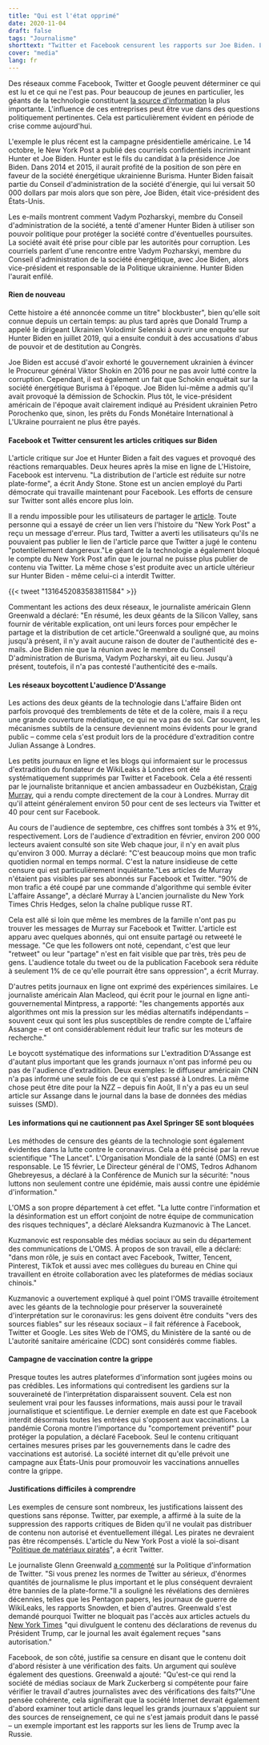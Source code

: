 ```yaml
---
title: "Qui est l'état opprimé"
date: 2020-11-04
draft: false
tags: "Journalisme"
shorttext: "Twitter et Facebook censurent les rapports sur Joe Biden. L'exemple ne marque que la pointe de l'iceberg."
cover: "media"
lang: fr
---
```


Des réseaux comme Facebook, Twitter et Google peuvent déterminer ce qui est lu et ce qui ne l'est pas. Pour beaucoup de jeunes en particulier, les géants de la technologie constituent [la source d'information](https://www.digitalnewsreport.org/survey/2020/overview-key-findings-2020/ "Skip to explore the report Executive Summary and Key Findings of the 2020 Report") la plus importante. L'influence de ces entreprises peut être vue dans des questions politiquement pertinentes. Cela est particulièrement évident en période de crise comme aujourd'hui.

L'exemple le plus récent est la campagne présidentielle américaine. Le 14 octobre, le New York Post a publié des courriels confidentiels incriminant Hunter et Joe Biden. Hunter est le fils du candidat à la présidence Joe Biden. Dans 2014 et 2015, il aurait profité de la position de son père en faveur de la société énergétique ukrainienne Burisma. Hunter Biden faisait partie du Conseil d'administration de la société d'énergie, qui lui versait 50 000 dollars par mois alors que son père, Joe Biden, était vice-président des États-Unis.

Les e-mails montrent comment Vadym Pozharskyi, membre du Conseil d'administration de la société, a tenté d'amener Hunter Biden à utiliser son pouvoir politique pour protéger la société contre d'éventuelles poursuites. La société avait été prise pour cible par les autorités pour corruption. Les courriels parlent d'une rencontre entre Vadym Pozharskyi, membre du Conseil d'administration de la société énergétique, avec Joe Biden, alors vice-président et responsable de la Politique ukrainienne. Hunter Biden l'aurait enfilé.

#### Rien de nouveau

Cette histoire a été annoncée comme un titre" blockbuster", bien qu'elle soit connue depuis un certain temps: au plus tard après que Donald Trump a appelé le dirigeant Ukrainien Volodimir Selenski à ouvrir une enquête sur Hunter Biden en juillet 2019, qui a ensuite conduit à des accusations d'abus de pouvoir et de destitution au Congrès.

Joe Biden est accusé d'avoir exhorté le gouvernement ukrainien à évincer le Procureur général Viktor Shokin en 2016 pour ne pas avoir lutté contre la corruption. Cependant, il est également un fait que Schokin enquêtait sur la société énergétique Burisma à l'époque. Joe Biden lui-même a admis qu'il avait provoqué la démission de Schockin. Plus tôt, le vice-président américain de l'époque avait clairement indiqué au Président ukrainien Petro Porochenko que, sinon, les prêts du Fonds Monétaire International à L'Ukraine pourraient ne plus être payés.

#### Facebook et Twitter censurent les articles critiques sur Biden

L'article critique sur Joe et Hunter Biden a fait des vagues et provoqué des réactions remarquables. Deux heures après la mise en ligne de L'Histoire, Facebook est intervenu. "La distribution de l'article est réduite sur notre plate-forme", a écrit Andy Stone. Stone est un ancien employé du Parti démocrate qui travaille maintenant pour Facebook. Les efforts de censure sur Twitter sont allés encore plus loin.

Il a rendu impossible pour les utilisateurs de partager le [article](https://theintercept.com/2020/10/15/facebook-and-twitter-cross-a-line-far-more-dangerous-than-what-they-censor/ "Facebook and Twitter Cross a Line Far More Dangerous Than What They Censor"). Toute personne qui a essayé de créer un lien vers l'histoire du "New York Post" a reçu un message d'erreur. Plus tard, Twitter a averti les utilisateurs qu'ils ne pouvaient pas publier le lien de l'article parce que Twitter a jugé le contenu "potentiellement dangereux."Le géant de la technologie a également bloqué le compte du New York Post afin que le journal ne puisse plus publier de contenu via Twitter. La même chose s'est produite avec un article ultérieur sur Hunter Biden - même celui-ci a interdit Twitter.

{{< tweet "1316452083583811584" >}}

Commentant les actions des deux réseaux, le journaliste américain Glenn Greenwald a déclaré: "En résumé, les deux géants de la Silicon Valley, sans fournir de véritable explication, ont uni leurs forces pour empêcher le partage et la distribution de cet article."Greenwald a souligné que, au moins jusqu'à présent, il n'y avait aucune raison de douter de l'authenticité des e-mails. Joe Biden nie que la réunion avec le membre du Conseil D'administration de Burisma, Vadym Pozharskyi, ait eu lieu. Jusqu'à présent, toutefois, il n'a pas contesté l'authenticité des e-mails.

#### Les réseaux boycottent L'audience D'Assange

Les actions des deux géants de la technologie dans L'affaire Biden ont parfois provoqué des tremblements de tête et de la colère, mais il a reçu une grande couverture médiatique, ce qui ne va pas de soi. Car souvent, les mécanismes subtils de la censure deviennent moins évidents pour le grand public – comme cela s'est produit lors de la procédure d'extradition contre Julian Assange à Londres.

Les petits journaux en ligne et les blogs qui informaient sur le processus d'extradition du fondateur de WikiLeaks à Londres ont été systématiquement supprimés par Twitter et Facebook. Cela a été ressenti par le journaliste britannique et ancien ambassadeur en Ouzbékistan, [Craig Murray](https://www.craigmurray.org.uk/archives/2020/10/people-need-to-reclaim-the-internet/ "People Need to Reclaim the Internet"), qui a rendu compte directement de la cour à Londres. Murray dit qu'il atteint généralement environ 50 pour cent de ses lecteurs via Twitter et 40 pour cent sur Facebook.

Au cours de l'audience de septembre, ces chiffres sont tombés à 3% et 9%, respectivement. Lors de l'audience d'extradition en février, environ 200 000 lecteurs avaient consulté son site Web chaque jour, il n'y en avait plus qu'environ 3 000. Murray a déclaré: "C'est beaucoup moins que mon trafic quotidien normal en temps normal. C'est la nature insidieuse de cette censure qui est particulièrement inquiétante."Les articles de Murray n'étaient pas visibles par ses abonnés sur Facebook et Twitter. "90% de mon trafic a été coupé par une commande d'algorithme qui semble éviter L'affaire Assange", a déclaré Murray à L'ancien journaliste du New York Times Chris Hedges, selon la chaîne publique russe RT.

Cela est allé si loin que même les membres de la famille n'ont pas pu trouver les messages de Murray sur Facebook et Twitter. L'article est apparu avec quelques abonnés, qui ont ensuite partagé ou retweeté le message. "Ce que les followers ont noté, cependant, c'est que leur "retweet" ou leur "partage" n'est en fait visible que par très, très peu de gens. L'audience totale du tweet ou de la publication Facebook sera réduite à seulement 1% de ce qu'elle pourrait être sans oppression", a écrit Murray.

D'autres petits journaux en ligne ont exprimé des expériences similaires. Le journaliste américain Alan Macleod, qui écrit pour le journal en ligne anti-gouvernemental Mintpress, a rapporté: "les changements apportés aux algorithmes ont mis la pression sur les médias alternatifs indépendants – souvent ceux qui sont les plus susceptibles de rendre compte de L'affaire Assange – et ont considérablement réduit leur trafic sur les moteurs de recherche."

Le boycott systématique des informations sur L'extradition D'Assange est d'autant plus important que les grands journaux n'ont pas informé peu ou pas de l'audience d'extradition. Deux exemples: le diffuseur américain CNN n'a pas informé une seule fois de ce qui s'est passé à Londres. La même chose peut être dite pour la NZZ – depuis fin Août, Il n'y a pas eu un seul article sur Assange dans le journal dans la base de données des médias suisses (SMD).

#### Les informations qui ne cautionnent pas Axel Springer SE sont bloquées

Les méthodes de censure des géants de la technologie sont également évidentes dans la lutte contre le coronavirus. Cela a été précisé par la revue scientifique "The Lancet". L'Organisation Mondiale de la santé (OMS) en est responsable. Le 15 février, Le Directeur général de l'OMS, Tedros Adhanom Ghebreyesus, a déclaré à la Conférence de Munich sur la sécurité: "nous luttons non seulement contre une épidémie, mais aussi contre une épidémie d'information."

L'OMS a son propre département à cet effet. "La lutte contre l'information et la désinformation est un effort conjoint de notre équipe de communication des risques techniques", a déclaré Aleksandra Kuzmanovic à The Lancet.

Kuzmanovic est responsable des médias sociaux au sein du département des communications de L'OMS. À propos de son travail, elle a déclaré: "dans mon rôle, je suis en contact avec Facebook, Twitter, Tencent, Pinterest, TikTok et aussi avec mes collègues du bureau en Chine qui travaillent en étroite collaboration avec les plateformes de médias sociaux chinois."

Kuzmanovic a ouvertement expliqué à quel point l'OMS travaille étroitement avec les géants de la technologie pour préserver la souveraineté d'interprétation sur le coronavirus: les gens doivent être conduits "vers des sources fiables" sur les réseaux sociaux – il fait référence à Facebook, Twitter et Google. Les sites Web de l'OMS, du Ministère de la santé ou de L'autorité sanitaire américaine (CDC) sont considérés comme fiables.

#### Campagne de vaccination contre la grippe

Presque toutes les autres plateformes d'information sont jugées moins ou pas crédibles. Les informations qui contredisent les gardiens sur la souveraineté de l'interprétation disparaissent souvent. Cela est non seulement vrai pour les fausses informations, mais aussi pour le travail journalistique et scientifique. Le dernier exemple en date est que Facebook interdit désormais toutes les entrées qui s'opposent aux vaccinations. La pandémie Corona montre l'importance du "comportement préventif" pour protéger la population, a déclaré Facebook. Seul le contenu critiquant certaines mesures prises par les gouvernements dans le cadre des vaccinations est autorisé. La société internet dit qu'elle prévoit une campagne aux États-Unis pour promouvoir les vaccinations annuelles contre la grippe.

#### Justifications difficiles à comprendre

Les exemples de censure sont nombreux, les justifications laissent des questions sans réponse. Twitter, par exemple, a affirmé à la suite de la suppression des rapports critiques de Biden qu'il ne voulait pas distribuer de contenu non autorisé et éventuellement illégal. Les pirates ne devraient pas être récompensés. L'article du New York Post a violé la soi-disant "[Politique de matériaux piratés](https://theintercept.com/2020/10/15/facebook-and-twitter-cross-a-line-far-more-dangerous-than-what-they-censor/ "Facebook and Twitter Cross a Line Far More Dangerous Than What They Censor")", a écrit Twitter.

Le journaliste Glenn Greenwald [a commenté](https://theintercept.com/2020/10/15/facebook-and-twitter-cross-a-line-far-more-dangerous-than-what-they-censor/ "Facebook and Twitter Cross a Line Far More Dangerous Than What They Censor") sur la Politique d'information de Twitter. "Si vous prenez les normes de Twitter au sérieux, d'énormes quantités de journalisme le plus important et le plus conséquent devraient être bannies de la plate-forme."Il a souligné les révélations des dernières décennies, telles que les Pentagon papers, les journaux de guerre de WikiLeaks, les rapports Snowden, et bien d'autres. Greenwald s'est demandé pourquoi Twitter ne bloquait pas l'accès aux articles actuels du [New York Times](https://www.nytimes.com/interactive/2020/09/27/us/donald-trump-taxes.html "LONG-CONCEALED RECORDS SHOW TRUMP’S CHRONIC LOSSES AND YEARS OF TAX AVOIDANCE") "qui divulguent le contenu des déclarations de revenus du Président Trump, car le journal les avait également reçues "sans autorisation."

Facebook, de son côté, justifie sa censure en disant que le contenu doit d'abord résister à une vérification des faits. Un argument qui soulève également des questions. Greenwald a ajouté: "Qu'est-ce qui rend la société de médias sociaux de Mark Zuckerberg si compétente pour faire vérifier le travail d'autres journalistes avec des vérifications des faits?"Une pensée cohérente, cela signifierait que la société Internet devrait également d'abord examiner tout article dans lequel les grands journaux s'appuient sur des sources de renseignement, ce qui ne s'est jamais produit dans le passé – un exemple important est les rapports sur les liens de Trump avec la Russie.
